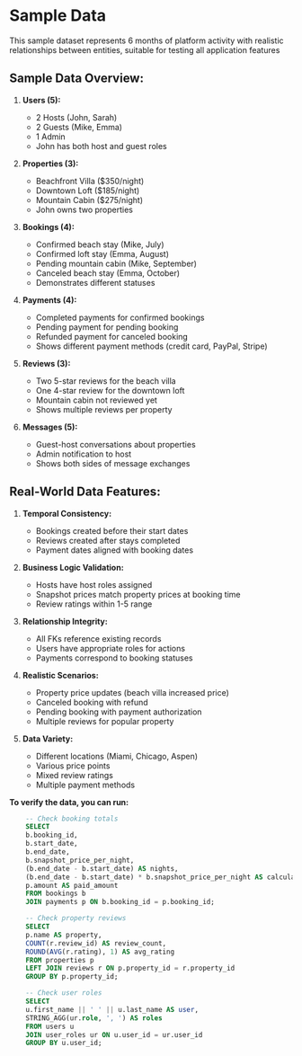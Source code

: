 # Sample Data

This sample dataset represents 6 months of platform activity with realistic relationships between entities, suitable for testing all application features

## Sample Data Overview:
1. **Users (5):**
    * 2 Hosts (John, Sarah)
    * 2 Guests (Mike, Emma)
    * 1 Admin
    * John has both host and guest roles

2. **Properties (3):**
    * Beachfront Villa ($350/night)
    * Downtown Loft ($185/night)
    * Mountain Cabin ($275/night)
    * John owns two properties

3. **Bookings (4):**
    * Confirmed beach stay (Mike, July)
    * Confirmed loft stay (Emma, August)
    * Pending mountain cabin (Mike, September)
    * Canceled beach stay (Emma, October)
    * Demonstrates different statuses

4. **Payments (4):**
    * Completed payments for confirmed bookings
    * Pending payment for pending booking
    * Refunded payment for canceled booking
    * Shows different payment methods (credit card, PayPal, Stripe)

5. **Reviews (3):**
    * Two 5-star reviews for the beach villa
    * One 4-star review for the downtown loft
    * Mountain cabin not reviewed yet
    * Shows multiple reviews per property

6. **Messages (5):**
    * Guest-host conversations about properties
    * Admin notification to host
    * Shows both sides of message exchanges

## Real-World Data Features:

1. **Temporal Consistency:**
    * Bookings created before their start dates
    * Reviews created after stays completed
    * Payment dates aligned with booking dates

2. **Business Logic Validation:**
    * Hosts have host roles assigned
    * Snapshot prices match property prices at booking time
    * Review ratings within 1-5 range

3. **Relationship Integrity:**
    * All FKs reference existing records
    * Users have appropriate roles for actions
    * Payments correspond to booking statuses

4. **Realistic Scenarios:**
    * Property price updates (beach villa increased price)
    * Canceled booking with refund
    * Pending booking with payment authorization
    * Multiple reviews for popular property

5. **Data Variety:**
    * Different locations (Miami, Chicago, Aspen)
    * Various price points
    * Mixed review ratings
    * Multiple payment methods

**To verify the data, you can run:**
```sql
    -- Check booking totals
    SELECT 
    b.booking_id,
    b.start_date,
    b.end_date,
    b.snapshot_price_per_night,
    (b.end_date - b.start_date) AS nights,
    (b.end_date - b.start_date) * b.snapshot_price_per_night AS calculated_total,
    p.amount AS paid_amount
    FROM bookings b
    JOIN payments p ON b.booking_id = p.booking_id;

    -- Check property reviews
    SELECT 
    p.name AS property,
    COUNT(r.review_id) AS review_count,
    ROUND(AVG(r.rating), 1) AS avg_rating
    FROM properties p
    LEFT JOIN reviews r ON p.property_id = r.property_id
    GROUP BY p.property_id;

    -- Check user roles
    SELECT 
    u.first_name || ' ' || u.last_name AS user,
    STRING_AGG(ur.role, ', ') AS roles
    FROM users u
    JOIN user_roles ur ON u.user_id = ur.user_id
    GROUP BY u.user_id;
```